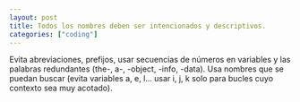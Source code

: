 ```yaml
---
layout: post
title: Todos los nombres deben ser intencionados y descriptivos.
categories: ["coding"]
---
```


Evita abreviaciones, prefijos, usar secuencias de números en variables y<!--more--> las palabras redundantes (the-, a-, -object, -info, -data). Usa nombres que se puedan buscar (evita variables a, e, l… usar i, j, k solo para bucles cuyo contexto sea muy acotado).
